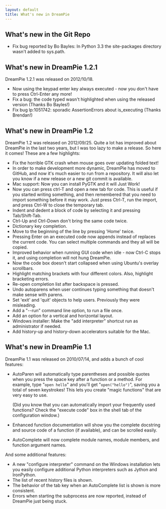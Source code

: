 ```yaml
---
layout: default
title: What's new in DreamPie
---
```


What's new in the Git Repo
-----------------------

* Fix bug reported by Bo Bayles: In Python 3.3 the site-packages directory
  wasn't added to sys.path.

What's new in DreamPie 1.2.1
-------------------------

DreamPie 1.2.1 was released on 2012/10/18.

* Now using the keypad enter key always executed - now you don't have to press
  Ctrl-Enter any more!
* Fix a bug: the code typed wasn't highlighted when using the released version
  (Thanks Bo Bayles!)
* Fix bug lp:1051742: sporadic AssertionErrors about is_executing (Thanks Brendan!)

What's new in DreamPie 1.2
--------------------------

DreamPie 1.2 was released on 2012/09/25. Quite a lot has improved about DreamPie
in the last two years, but I was too lazy to make a release. So here it comes!
These are a few highlights:

* Fix the horrible GTK crash when mouse goes over updating folded text!
* In order to make development more dynamic, DreamPie has moved to GitHub, and
  now it's much easier to run from a repository. It will also let you know if
  a new release or a new git commit is available.
* Mac support: Now you can install PyGTK and it will Just Work!
* Now you can press ctrl-T and open a new tab for code. This is useful if you
  started writing something, and then remembered that you need to import
  something before it may work. Just press Ctrl-T, run the import, and press
  Ctrl-W to close the temporary tab.
* Indent and dedent a block of code by selecting it and pressing Tab/Shift-Tab.
* Ctrl-Up and Ctrl-Down don't bring the same code twice.
* Dictionary key completion.
* Move to the beginning of the line by pressing 'Home' twice.
* Pressing Enter on an executed code now appends instead of replaces the
  current code. You can select multiple commands and they all will be copied.
* Improved behavior when running GUI code when idle - now Ctrl-C stops it,
  and using completion will not hung DreamPie.
* Now the code box doesn't start collapsed when using Ubuntu's overlay
  scrollbars.
* Highlight matching brackets with four different colors. Also, highlight
  bracketing errors.
* Re-open completion list after backspace is pressed.
* Undo autoparens when user continues typing something that doesn't make
  sense with parens.
* Set 'exit' and 'quit' objects to help users. Previously they were misleading.
* Add a "--run" command line option, to run a file once.
* Add an option for a vertical and horizontal layout.
* Windows installer: Make the "add interpreter" shortcut run as administrator
  if needed.
* Add history-up and history-down accelerators suitable for the Mac.

What's new in DreamPie 1.1
--------------------------

DreamPie 1.1 was released on 2010/07/14, and adds a bunch of cool features:

* AutoParen will automatically type parentheses and possible quotes when you
  press the space key after a function or a method. For example,
  type "`open hello`" and you'll get "`open("hello")`", saving you a total of
  seven keystrokes! This lets you create "magic functions" that are very easy
  to use.

  (Did you know that you can automatically import your frequently used functions?
  Check the "execute code" box in the shell tab of the configuration window.)

* Enhanced function documentation will show you the complete docstring and
  source code of a function (if available), and can be scrolled easily.

* AutoComplete will now complete module names, module members, and function
  argument names.

And some additional features:

* A new "configure interpreter" command on the Windows installation lets you
  easily configure additional Python interpreters such as Jython and IronPython.
* The list of recent history files is shown.
* The behavior of the tab key when an AutoComplete list is shown is more consistent.
* Errors when starting the subprocess are now reported, instead of DreamPie just
  being stuck.

